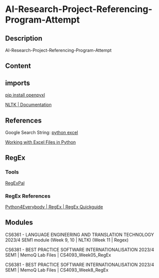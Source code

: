 # AI-Research-Project-Referencing-Program-Attempt

## Description

AI-Research-Project-Referencing-Program-Attempt

## Content



## imports

[pip install openpyxl](https://pypi.org/project/openpyxl/)

[NLTK | Documentation](https://www.nltk.org/)

## References

Google Search String: [python excel](https://www.google.com/search?q=python+excel&rlz=1C1YTUH_enIE1084IE1084&oq=python+excel&gs_lcrp=EgZjaHJvbWUyCQgAEEUYORiABDIHCAEQABiABDIHCAIQABiABDIHCAMQABiABDIHCAQQABiABDIHCAUQABiABDIHCAYQABiABDIGCAcQRRhB0gEINDM5OGowajeoAgCwAgA&sourceid=chrome&ie=UTF-8)

[Working with Excel Files in Python](https://www.python-excel.org/)

## RegEx

### Tools

[RegExPal](https://www.regexpal.com/)

### RegEx References

[Python4Everybody | RegEx | RegEx Quickguide](https://youtu.be/ovZsvN67Glc?list=PLlRFEj9H3Oj7Bp8-DfGpfAfDBiblRfl5p&t=202)

## Modules

CS6361 - LANGUAGE ENGINEERING AND TRANSLATION TECHNOLOGY 2023/4 SEM1 module (Week 9, 10 | NLTK) (Week 11 | Regex) 

CS6381 - BEST PRACTICE SOFTWARE INTERNATIONALISATION 2023/4 SEM1 | MemoQ Lab Files | CS4093_Week05_RegEx

CS6381 - BEST PRACTICE SOFTWARE INTERNATIONALISATION 2023/4 SEM1 | MemoQ Lab Files | CS4093_Week8_RegEx
